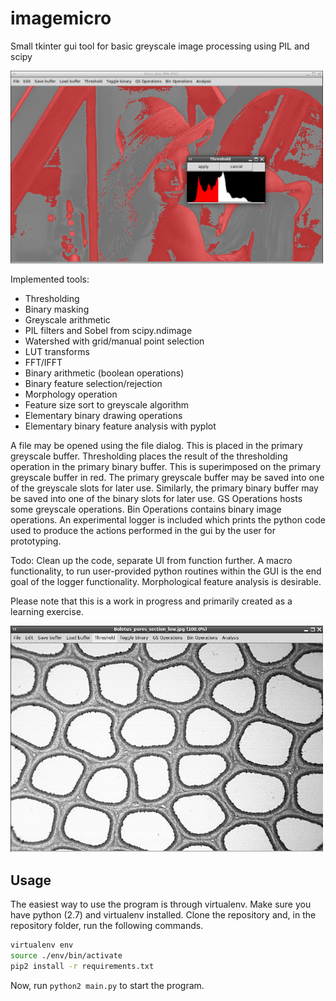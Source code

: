 # imagemicro
Small tkinter gui tool for basic greyscale image processing using PIL and scipy

<img src="thresholddemo.png" style="width: 500px;"/>

Implemented tools:
- Thresholding
- Binary masking
- Greyscale arithmetic
- PIL filters and Sobel from scipy.ndimage
- Watershed with grid/manual point selection
- LUT transforms
- FFT/IFFT
- Binary arithmetic (boolean operations)
- Binary feature selection/rejection
- Morphology operation
- Feature size sort to greyscale algorithm
- Elementary binary drawing operations
- Elementary binary feature analysis with pyplot

A file may be opened using the file dialog. This is placed in the primary greyscale buffer. Thresholding places the result of the thresholding operation in the primary binary buffer. This is superimposed on the primary greyscale buffer in red. The primary greyscale buffer may be saved into one of the greyscale slots for later use. Similarly, the primary binary buffer may be saved into one of the binary slots for later use. GS Operations hosts some greyscale operations. Bin Operations contains binary image operations. An experimental logger is included which prints the python code used to produce the actions performed in the gui by the user for prototyping.

Todo: Clean up the code, separate UI from function further. A macro functionality, to run user-provided python routines within the GUI is the end goal of the logger functionality. Morphological feature analysis is desirable.


Please note that this is a work in progress and primarily created as a learning exercise.

<img src="demo.gif" style="width: 500px;"/>

## Usage
The easiest way to use the program is through virtualenv. Make sure you have python (2.7) and virtualenv installed. Clone the repository and, in the repository folder, run the following commands.

```bash
virtualenv env
source ./env/bin/activate
pip2 install -r requirements.txt
```

Now, run `python2 main.py` to start the program.
